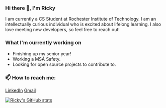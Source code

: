 ### Hi there 👋, I'm Ricky
I am currently a CS Student at Rochester Institute of Technology. I am an intellectually curious individual who is excited about lifelong learning. I also love meeting new developers, so feel free to reach out!

### What I'm currently working on
* Finishing up my senior year!
* Working a MSA Safety.
* Looking for open source projects to contribute to.  

### 📫 How to reach me:
[LinkedIn](https://www.linkedin.com/in/riccardi-dalexis-255270186/)
[Gmail](mailto:rod7760@rit.edu)

[![Ricky's GitHub stats](https://github-readme-stats-vercel-rod7760s-projects.vercel.app/api?username=rod7760&theme=tokyonight&hide_border=true)](https://github.com/anuraghazra/github-readme-stats)
